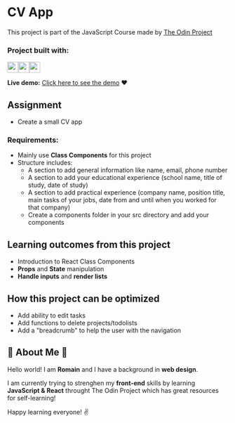 # CV App

This project is part of the JavaScript Course made by [The Odin Project](www.theodinproject.com) <img src="https://www.theodinproject.com/assets/odin-logo-bd86cf893a3de1f1daceabc1377f58669776616a91ab70c601fd5c16a4686468.svg" width="15"> 

### Project built with:
<img src="https://image.flaticon.com/icons/png/512/136/136528.png" width="25"><img src="https://image.flaticon.com/icons/png/512/136/136527.png" width="25"><img src="https://cdn-icons-png.flaticon.com/512/919/919851.png" width="25"> 

**Live demo:** [Click here to see the demo](https://romainnm.github.io/cv-project) :heart:

## Assignment
- Create a small CV app

### Requirements:
- Mainly use **Class Components** for this project
- Structure includes:
    - A section to add general information like name, email, phone number
    - A section to add your educational experience (school name, title of study, date of study)
    - A section to add practical experience (company name, position title, main tasks of your jobs, date from and until when you worked for that company)
    - Create a components folder in your src directory and add your components

## Learning outcomes from this project
- Introduction to React Class Components
- **Props** and **State** manipulation
- **Handle inputs** and **render lists** 


## How this project can be optimized
- Add ability to edit tasks
- Add functions to delete projects/todolists
- Add a "breadcrumb" to help the user with the navigation

## :cactus: About Me :cactus:

Hello world! I am **Romain** and I have a background in **web design**. 

I am currently trying to strenghen my **front-end** skills by learning **JavaScript & React** throught The Odin Project which has great resources for self-learning!

Happy learning everyone! :v:
